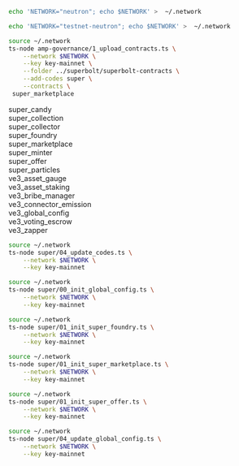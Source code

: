 ```bash
echo 'NETWORK="neutron"; echo $NETWORK' >  ~/.network

```

```bash
echo 'NETWORK="testnet-neutron"; echo $NETWORK' >  ~/.network
```

```bash
source ~/.network
ts-node amp-governance/1_upload_contracts.ts \
    --network $NETWORK \
    --key key-mainnet \
    --folder ../superbolt/superbolt-contracts \
    --add-codes super \
    --contracts \
 super_marketplace
```

super_candy \
 super_collection \
 super_collector \
 super_foundry \
 super_marketplace \
 super_minter \
 super_offer \
 super_particles \
 ve3_asset_gauge \
 ve3_asset_staking \
 ve3_bribe_manager \
 ve3_connector_emission \
 ve3_global_config \
 ve3_voting_escrow \
 ve3_zapper

```bash
source ~/.network
ts-node super/04_update_codes.ts \
    --network $NETWORK \
    --key key-mainnet
```

```bash
source ~/.network
ts-node super/00_init_global_config.ts \
    --network $NETWORK \
    --key key-mainnet
```

```bash
source ~/.network
ts-node super/01_init_super_foundry.ts \
    --network $NETWORK \
    --key key-mainnet
```

```bash
source ~/.network
ts-node super/01_init_super_marketplace.ts \
    --network $NETWORK \
    --key key-mainnet
```

```bash
source ~/.network
ts-node super/01_init_super_offer.ts \
    --network $NETWORK \
    --key key-mainnet
```

```bash
source ~/.network
ts-node super/04_update_global_config.ts \
    --network $NETWORK \
    --key key-mainnet
```

